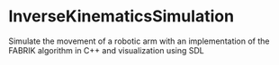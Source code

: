 # InverseKinematicsSimulation
Simulate the movement of a robotic arm with an implementation of the FABRIK algorithm in C++ and visualization using SDL

